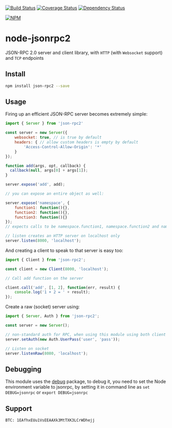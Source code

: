 [![Build Status](https://travis-ci.org/pocesar/node-jsonrpc2.svg?branch=master)](https://travis-ci.org/pocesar/node-jsonrpc2)
[![Coverage Status](https://coveralls.io/repos/github/pocesar/node-jsonrpc2/badge.svg?branch=master)](https://coveralls.io/github/pocesar/node-jsonrpc2?branch=master)
[![Dependency Status](https://gemnasium.com/pocesar/node-jsonrpc2.svg)](https://gemnasium.com/pocesar/node-jsonrpc2)

[![NPM](https://nodei.co/npm/json-rpc2.svg?downloads=true)](https://nodei.co/npm/json-rpc2/)

# node-jsonrpc2

JSON-RPC 2.0 server and client library, with `HTTP` (with `Websocket` support) and `TCP` endpoints

## Install

```bash
npm install json-rpc2 --save
```

## Usage

Firing up an efficient JSON-RPC server becomes extremely simple:

```js
import { Server } from 'json-rpc2'

const server = new Server({
    websocket: true, // is true by default
    headers: { // allow custom headers is empty by default
        'Access-Control-Allow-Origin': '*'
    }
});

function add(args, opt, callback) {
  callback(null, args[0] + args[1]);
}

server.expose('add', add);

// you can expose an entire object as well:

server.expose('namespace', {
    function1: function(){},
    function2: function(){},
    function3: function(){}
});
// expects calls to be namespace.function1, namespace.function2 and namespace.function3

// listen creates an HTTP server on localhost only
server.listen(8000, 'localhost');
```

And creating a client to speak to that server is easy too:

```js
import { Client } from 'json-rpc2';

const client = new Client(8000, 'localhost');

// Call add function on the server

client.call('add', [1, 2], function(err, result) {
    console.log('1 + 2 = ' + result);
});
```

Create a raw (socket) server using:

```js
import { Server, Auth } from 'json-rpc2';

const server = new Server();

// non-standard auth for RPC, when using this module using both client and server, works out-of-the-box
server.setAuth(new Auth.UserPass('user', 'pass'));

// Listen on socket
server.listenRaw(8080, 'localhost');
```

## Debugging

This module uses the [debug](http://github.com/visionmedia/debug) package, to debug it, you need to set the Node
environment variable to jsonrpc, by setting it in command line as `set DEBUG=jsonrpc` or `export DEBUG=jsonrpc`

## Support

`BTC: 1EAfhxEUu1VsEEAAXk3MtTXK3LCrWDhejj`
